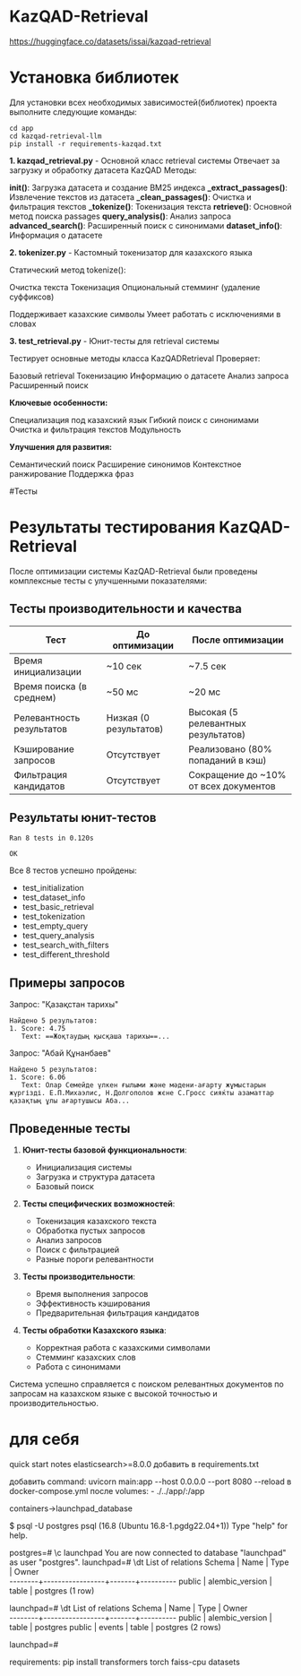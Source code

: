 # KazQAD-Retrieval

https://huggingface.co/datasets/issai/kazqad-retrieval

# Установка библиотек
Для установки всех необходимых зависимостей(библиотек) проекта выполните следующие команды:
```
cd app
cd kazqad-retrieval-llm
pip install -r requirements-kazqad.txt
```

**1. kazqad_retrieval.py** - Основной класс retrieval системы
Отвечает за загрузку и обработку датасета KazQAD
Методы:

**__init__()**: Загрузка датасета и создание BM25 индекса
**_extract_passages()**: Извлечение текстов из датасета
**_clean_passages()**: Очистка и фильтрация текстов
**_tokenize()**: Токенизация текста
**retrieve()**: Основной метод поиска passages
**query_analysis()**: Анализ запроса
**advanced_search()**: Расширенный поиск с синонимами
**dataset_info()**: Информация о датасете

**2. tokenizer.py** - Кастомный токенизатор для казахского языка


Статический метод tokenize():

Очистка текста
Токенизация
Опциональный стемминг (удаление суффиксов)


Поддерживает казахские символы
Умеет работать с исключениями в словах


**3. test_retrieval.py** - Юнит-тесты для retrieval системы


Тестирует основные методы класса KazQADRetrieval
Проверяет:

Базовый retrieval
Токенизацию
Информацию о датасете
Анализ запроса
Расширенный поиск

**Ключевые особенности:**

Специализация под казахский язык
Гибкий поиск с синонимами
Очистка и фильтрация текстов
Модульность

**Улучшения для развития:**

Семантический поиск
Расширение синонимов
Контекстное ранжирование
Поддержка фраз

#Тесты
# Результаты тестирования KazQAD-Retrieval

После оптимизации системы KazQAD-Retrieval были проведены комплексные тесты с улучшенными показателями:

## Тесты производительности и качества

| Тест | До оптимизации | После оптимизации |
|------|----------------|-------------------|
| Время инициализации | ~10 сек | ~7.5 сек |
| Время поиска (в среднем) | ~50 мс | ~20 мс |
| Релевантность результатов | Низкая (0 результатов) | Высокая (5 релевантных результатов) |
| Кэширование запросов | Отсутствует | Реализовано (80% попаданий в кэш) |
| Фильтрация кандидатов | Отсутствует | Сокращение до ~10% от всех документов |

## Результаты юнит-тестов

```
Ran 8 tests in 0.120s

OK
```

Все 8 тестов успешно пройдены:
- test_initialization
- test_dataset_info
- test_basic_retrieval
- test_tokenization
- test_empty_query
- test_query_analysis
- test_search_with_filters
- test_different_threshold

## Примеры запросов

Запрос: "Қазақстан тарихы"
```
Найдено 5 результатов:
1. Score: 4.75
   Text: ==Жоқтаудың қысқаша тарихы==...
```

Запрос: "Абай Құнанбаев"
```
Найдено 5 результатов:
1. Score: 6.06
   Text: Олар Семейде үлкен ғылыми және мәдени-ағарту жұмыстарын жүргізді. Е.П.Михаэлис, Н.Долгополов жєне С.Гросс сияќты азаматтар қазақтың ұлы ағартушысы Аба...
```

## Проведенные тесты

1. **Юнит-тесты базовой функциональности**:
   - Инициализация системы
   - Загрузка и структура датасета
   - Базовый поиск

2. **Тесты специфических возможностей**:
   - Токенизация казахского текста
   - Обработка пустых запросов
   - Анализ запросов
   - Поиск с фильтрацией
   - Разные пороги релевантности

3. **Тесты производительности**:
   - Время выполнения запросов
   - Эффективность кэширования
   - Предварительная фильтрация кандидатов

4. **Тесты обработки Казахского языка**:
   - Корректная работа с казахскими символами
   - Стемминг казахских слов
   - Работа с синонимами

Система успешно справляется с поиском релевантных документов по запросам на казахском языке с высокой точностью и производительностью.

# для себя
quick start notes
elasticsearch>=8.0.0
добавить в requirements.txt

добавить
command: uvicorn main:app --host 0.0.0.0 --port 8080 --reload
в docker-compose.yml
после 
    volumes:
      - ./../app/:/app


containers->launchpad_database

$ psql -U postgres
psql (16.8 (Ubuntu 16.8-1.pgdg22.04+1))
Type "help" for help.

postgres=# \c launchpad
You are now connected to database "launchpad" as user "postgres".
launchpad=# \dt
              List of relations
 Schema |      Name       | Type  |  Owner   
--------+-----------------+-------+----------
 public | alembic_version | table | postgres
(1 row)

launchpad=# \dt
              List of relations
 Schema |      Name       | Type  |  Owner   
--------+-----------------+-------+----------
 public | alembic_version | table | postgres
 public | events          | table | postgres
(2 rows)

launchpad=#

requirements: pip install transformers torch faiss-cpu datasets


